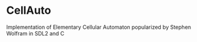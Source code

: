 # CellAuto
Implementation of Elementary Cellular Automaton popularized by Stephen Wolfram in SDL2 and C
